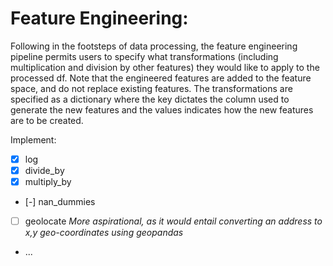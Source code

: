 # Feature Engineering:

Following in the footsteps of data processing, 
the feature engineering pipeline 
permits users to specify what transformations
(including multiplication and division by other features)
they would like to apply to the processed df.
Note that the engineered features are added to 
the feature space, and do not replace existing features.
The transformations are specified as a dictionary
where the key dictates the column used 
to generate the new features and the values 
indicates how the new features are to be created.

Implement:
- [X] log
- [X] divide\_by
- [X] multiply\_by
- [-] nan\_dummies
- [ ] geolocate *More aspirational, as it would entail converting 
an address to x,y geo-coordinates using geopandas*
- ...